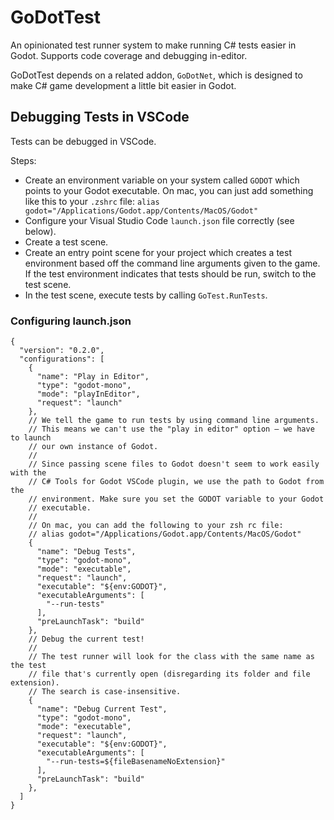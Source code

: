 # GoDotTest

An opinionated test runner system to make running C# tests easier in Godot. Supports code coverage and debugging in-editor. 

GoDotTest depends on a related addon, `GoDotNet`, which is designed to make C# game development a little bit easier in Godot. 

## Debugging Tests in VSCode

Tests can be debugged in VSCode.

Steps:

- Create an environment variable on your system called `GODOT` which points to your Godot executable. On mac, you can just add something like this to your `.zshrc` file: `alias godot="/Applications/Godot.app/Contents/MacOS/Godot"`
- Configure your Visual Studio Code `launch.json` file correctly (see below).
- Create a test scene.
- Create an entry point scene for your project which creates a test environment based off the command line arguments given to the game. If the test environment indicates that tests should be run, switch to the test scene.
- In the test scene, execute tests by calling `GoTest.RunTests`.

### Configuring launch.json

```jsonc
{
  "version": "0.2.0",
  "configurations": [
    {
      "name": "Play in Editor",
      "type": "godot-mono",
      "mode": "playInEditor",
      "request": "launch"
    },
    // We tell the game to run tests by using command line arguments.
    // This means we can't use the "play in editor" option — we have to launch
    // our own instance of Godot.
    //
    // Since passing scene files to Godot doesn't seem to work easily with the
    // C# Tools for Godot VSCode plugin, we use the path to Godot from the
    // environment. Make sure you set the GODOT variable to your Godot
    // executable.
    //
    // On mac, you can add the following to your zsh rc file:
    // alias godot="/Applications/Godot.app/Contents/MacOS/Godot"
    {
      "name": "Debug Tests",
      "type": "godot-mono",
      "mode": "executable",
      "request": "launch",
      "executable": "${env:GODOT}",
      "executableArguments": [
        "--run-tests"
      ],
      "preLaunchTask": "build"
    },
    // Debug the current test!
    //
    // The test runner will look for the class with the same name as the test
    // file that's currently open (disregarding its folder and file extension).
    // The search is case-insensitive.
    {
      "name": "Debug Current Test",
      "type": "godot-mono",
      "mode": "executable",
      "request": "launch",
      "executable": "${env:GODOT}",
      "executableArguments": [
        "--run-tests=${fileBasenameNoExtension}"
      ],
      "preLaunchTask": "build"
    },
  ]
}
```
